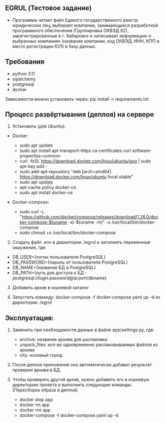 <h2>EGRUL (Тестовое задание)</h2>

- Программа читает файл Единого государственного реестр юридических лиц, выбирает компании, занимающиеся разработкой программного обеспечения (Группировка ОКВЭД 62), зарегистрированные в г. Хабаровск и записывает информацию о выбранных компаниях (название компании, код ОКВЭД, ИНН, КПП и место регистрации ЮЛ) в базу данных.

<h2>Требования</h2>

- python 3.11
- sqlalchemy
- postgresql
- docker

Зависимости можно установить через: pip install -r requirements.txt 

<h2>Процесс развёртывания (деплоя) на сервере</h2>

1. Установить (для Ubuntu):

- Docker:
    - sudo apt update
    - sudo apt install apt-transport-https ca-certificates curl software-properties-common
    - curl -fsSL https://download.docker.com/linux/ubuntu/gpg | sudo apt-key add -
    - sudo add-apt-repository "deb [arch=amd64] https://download.docker.com/linux/ubuntu focal stable"
    - sudo apt update
    - apt-cache policy docker-ce
    - sudo apt install docker-ce

- Docker-compose:
    - sudo curl -L "https://github.com/docker/compose/releases/download/1.26.0/docker-compose-$(uname -s)-$(uname -m)" -o /usr/local/bin/docker-compose
    - sudo chmod +x /usr/local/bin/docker-compose

2. Создать файл .env в директории ./egrul и заполнить переменные окружения, где: 

- DB_USER={логин пользователя PostgreSQL}
- DB_PASSWORD={пароль от пользователя PostgreSQL}
- DB_NAME={название БД в PostgreSQL}
- DB_PATH={путь для доступа к БД - postgresql://login:password@ip:port/dbname}

3. Добавить архив в корневой каталог

4. Запустить команду: docker-compose -f docker-compose.yaml up -d из директории ./egrul

<h2>Эксплуатация:</h2>

1. Заменить при необходимости данные в файле app/settings.py, где:
    - archive: название архива для распаковки
    - unpack_files: кол-во одновременно распаковываемых файлов из архива
    - city: искомый город 

2. После деплоя приложения оно автоматически добавит результат проверки архива в БД.

3. Чтобы проверить другой архив, нужно добавить его в корневую директорию проекта и выполнить следующие команды:
    (Пересборка образа и деплой)
    - docker stop app
    - docker rm app
    - docker rmi app
    - docker-compose -f docker-compose.yaml up -d
